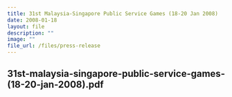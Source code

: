 ```yaml
---
title: 31st Malaysia­‑Singapore Public Service Games (18‑20 Jan 2008)
date: 2008-01-18
layout: file
description: ""
image: ""
file_url: /files/press-release
---
```

31st-malaysia-singapore-public-service-games-(18-20-jan-2008).pdf
---
